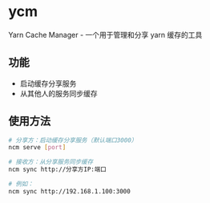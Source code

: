 # ycm

Yarn Cache Manager - 一个用于管理和分享 yarn 缓存的工具

## 功能

- 启动缓存分享服务
- 从其他人的服务同步缓存

## 使用方法

```bash
# 分享方：启动缓存分享服务（默认端口3000）
ncm serve [port]

# 接收方：从分享服务同步缓存
ncm sync http://分享方IP:端口

# 例如：
ncm sync http://192.168.1.100:3000
```
